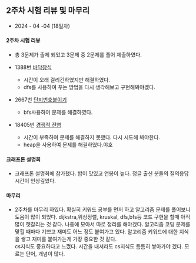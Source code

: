 ## 2주차 시험 리뷰 및 마무리   

* 2024 - 04 -04 (18일차)  

#### 2주차 시험 리뷰  

* 총 3문제가 출제 되었고 3문제 중 2문제를 풀어 제출하였다. 

* 1388번 [바닥장식](https://github.com/dongyeoppp/Jungle_TIL/blob/main/jungle_week02/bk_1388.py)   
    * 시간이 오래 걸리긴하였지만 해결하였다.    
    * dfs를 사용하여 푸는 방법을 다시 생각해보고 구현해봐야겠다.   
* 2667번 [단지번호붙이기](https://github.com/dongyeoppp/Jungle_TIL/blob/main/jungle_week02/bk_2667.py)   
    * bfs사용하여 문제를 해결하였다.  
* 18405번 [경쟁적 전염](https://github.com/dongyeoppp/Jungle_TIL/blob/main/jungle_week02/bk_18405.py)  
    * 시간이 부족하여 문제를 해결하지 못했다. 다시 시도해 봐야한다.   
    * heap을 사용하여 문제를 해결하였다.야호  

#### 크래프톤 설명회   
* 크래프톤 설명회에 참가했다. 밥이 맛있고 연봉이 높다. 정글 출신 분들의 질의응답 시간이 인상깊었다.  

#### 마무리   

* 2주차를 마무리 하였다. 확실히 키워드 공부를 먼저 하고 알고리즘 문제를 풀어보니 도움이 많이 되었다. dijkstra,위상정렬, kruskal, dfs,bfs등 코드 구현을 할때 아직 많이 헷갈리는 것 같다. 나중에 모아서 따로 정리를 해야겠다. 알고리즘 코딩 문제를 맞힐 때마다 기쁘고 재미도 어느 정도 붙여가고 있다. 알고리즘 키워드에 대한 지식을 쌓고 재미를 붙여가는게 가장 중요한 것 같다.  
cs지식도 중요하다고 느꼈다. 시간을 내서라도 cs지식도 틈틈히 쌓아가야 겠다. 모르는 단어, 개념이 많다.   

